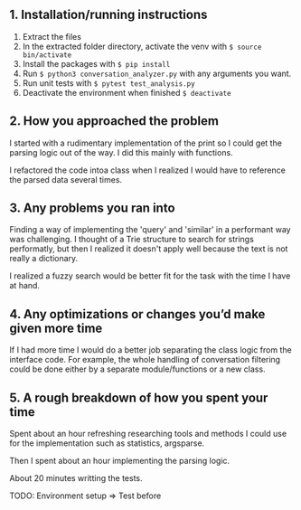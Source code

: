 ## 1. Installation/running instructions

1. Extract the files 
2. In the extracted folder directory, activate the venv with `$ source bin/activate`
3. Install the packages with `$ pip install`
4. Run `$ python3 conversation_analyzer.py` with any arguments you want.
5. Run unit tests with `$ pytest test_analysis.py`
6. Deactivate the environment when finished `$ deactivate`

## 2. How you approached the problem
I started with a rudimentary implementation of the print so I could get the parsing logic out of the way. I did this mainly with functions.

I refactored the code intoa class when I realized I would have to reference the parsed data several times.

## 3. Any problems you ran into
Finding a way of implementing the 'query' and 'similar' in a performant way was challenging. I thought of a Trie structure to search for strings performatly, but then I realized it doesn't apply well because the text is not really a dictionary.

I realized a fuzzy search would be better fit for the task with the time I have at hand.

## 4. Any optimizations or changes you’d make given more time
If I had more time I would do a better job separating the class logic from the interface code. For example, the whole handling of conversation filtering could be done either by a separate module/functions or a new class.

## 5. A rough breakdown of how you spent your time
Spent about an hour refreshing researching tools and methods I could use for the implementation such as statistics, argsparse.

Then I spent about an hour implementing the parsing logic.

About 20 minutes writting the tests.



TODO:
Environment setup => Test before